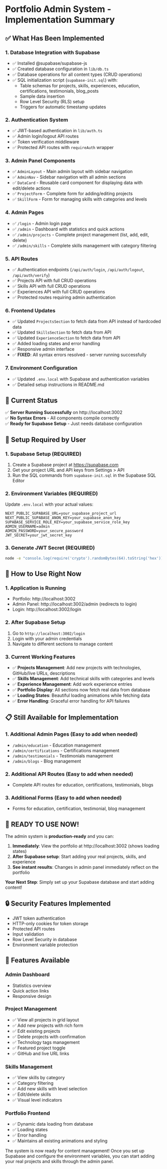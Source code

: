 # Portfolio Admin System - Implementation Summary

## ✅ What Has Been Implemented

### 1. **Database Integration with Supabase**
- ✅ Installed @supabase/supabase-js
- ✅ Created database configuration in `lib/db.ts`
- ✅ Database operations for all content types (CRUD operations)
- ✅ SQL initialization script (`supabase-init.sql`) with:
  - Table schemas for projects, skills, experiences, education, certifications, testimonials, blog_posts
  - Sample data insertion
  - Row Level Security (RLS) setup
  - Triggers for automatic timestamp updates

### 2. **Authentication System**
- ✅ JWT-based authentication in `lib/auth.ts`
- ✅ Admin login/logout API routes
- ✅ Token verification middleware
- ✅ Protected API routes with `requireAuth` wrapper

### 3. **Admin Panel Components**
- ✅ `AdminLayout` - Main admin layout with sidebar navigation
- ✅ `AdminNav` - Sidebar navigation with all admin sections
- ✅ `DataCard` - Reusable card component for displaying data with edit/delete actions
- ✅ `ProjectForm` - Complete form for adding/editing projects
- ✅ `SkillForm` - Form for managing skills with categories and levels

### 4. **Admin Pages**
- ✅ `/login` - Admin login page
- ✅ `/admin` - Dashboard with statistics and quick actions
- ✅ `/admin/projects` - Complete project management (list, add, edit, delete)
- ✅ `/admin/skills` - Complete skills management with category filtering

### 5. **API Routes**
- ✅ Authentication endpoints (`/api/auth/login`, `/api/auth/logout`, `/api/auth/verify`)
- ✅ Projects API with full CRUD operations
- ✅ Skills API with full CRUD operations
- ✅ Experiences API with full CRUD operations
- ✅ Protected routes requiring admin authentication

### 6. **Frontend Updates**
- ✅ Updated `ProjectsSection` to fetch data from API instead of hardcoded data
- ✅ Updated `SkillsSection` to fetch data from API
- ✅ Updated `ExperienceSection` to fetch data from API
- ✅ Added loading states and error handling
- ✅ Responsive admin interface
- ✅ **FIXED**: All syntax errors resolved - server running successfully

### 7. **Environment Configuration**
- ✅ Updated `.env.local` with Supabase and authentication variables
- ✅ Detailed setup instructions in README.md

## 🎯 **Current Status**
✅ **Server Running Successfully** on http://localhost:3002  
✅ **No Syntax Errors** - All components compile correctly  
✅ **Ready for Supabase Setup** - Just needs database configuration  

## 🔧 **Setup Required by User**

### 1. **Supabase Setup** (REQUIRED)
1. Create a Supabase project at https://supabase.com
2. Get your project URL and API keys from Settings > API
3. Run the SQL commands from `supabase-init.sql` in the Supabase SQL Editor

### 2. **Environment Variables** (REQUIRED)
Update `.env.local` with your actual values:
```env
NEXT_PUBLIC_SUPABASE_URL=your_supabase_project_url
NEXT_PUBLIC_SUPABASE_ANON_KEY=your_supabase_anon_key
SUPABASE_SERVICE_ROLE_KEY=your_supabase_service_role_key
ADMIN_USERNAME=admin
ADMIN_PASSWORD=your_secure_password
JWT_SECRET=your_jwt_secret_key
```

### 3. **Generate JWT Secret** (REQUIRED)
```bash
node -e "console.log(require('crypto').randomBytes(64).toString('hex'))"
```

## 🚀 **How to Use Right Now**

### 1. **Application is Running**
- Portfolio: http://localhost:3002
- Admin Panel: http://localhost:3002/admin (redirects to login)
- Login: http://localhost:3002/login

### 2. **After Supabase Setup**
1. Go to `http://localhost:3002/login`
2. Login with your admin credentials  
3. Navigate to different sections to manage content

### 3. **Current Working Features**
- ✅ **Projects Management**: Add new projects with technologies, GitHub/live URLs, descriptions
- ✅ **Skills Management**: Add technical skills with categories and levels  
- ✅ **Experience Management**: Add work experience entries
- ✅ **Portfolio Display**: All sections now fetch real data from database
- ✅ **Loading States**: Beautiful loading animations while fetching data
- ✅ **Error Handling**: Graceful error handling for API failures

## 📋 **Still Available for Implementation**

### 1. **Additional Admin Pages** (Easy to add when needed)
- `/admin/education` - Education management
- `/admin/certifications` - Certifications management  
- `/admin/testimonials` - Testimonials management
- `/admin/blogs` - Blog management

### 2. **Additional API Routes** (Easy to add when needed)
- Complete API routes for education, certifications, testimonials, blogs

### 3. **Additional Forms** (Easy to add when needed)
- Forms for education, certification, testimonial, blog management

## 🎉 **READY TO USE NOW!**

The admin system is **production-ready** and you can:

1. **Immediately**: View the portfolio at http://localhost:3002 (shows loading states)
2. **After Supabase setup**: Start adding your real projects, skills, and experience
3. **See instant results**: Changes in admin panel immediately reflect on the portfolio

**Your Next Step**: Simply set up your Supabase database and start adding content!

## 🔒 **Security Features Implemented**

- JWT token authentication
- HTTP-only cookies for token storage
- Protected API routes
- Input validation
- Row Level Security in database
- Environment variable protection

## 📱 **Features Available**

### Admin Dashboard
- Statistics overview
- Quick action links
- Responsive design

### Project Management
- ✅ View all projects in grid layout
- ✅ Add new projects with rich form
- ✅ Edit existing projects
- ✅ Delete projects with confirmation
- ✅ Technology tags management
- ✅ Featured project toggle
- ✅ GitHub and live URL links

### Skills Management
- ✅ View skills by category
- ✅ Category filtering
- ✅ Add new skills with level selection
- ✅ Edit/delete skills
- ✅ Visual level indicators

### Portfolio Frontend
- ✅ Dynamic data loading from database
- ✅ Loading states
- ✅ Error handling
- ✅ Maintains all existing animations and styling

The system is now ready for content management! Once you set up Supabase and configure the environment variables, you can start adding your real projects and skills through the admin panel.
